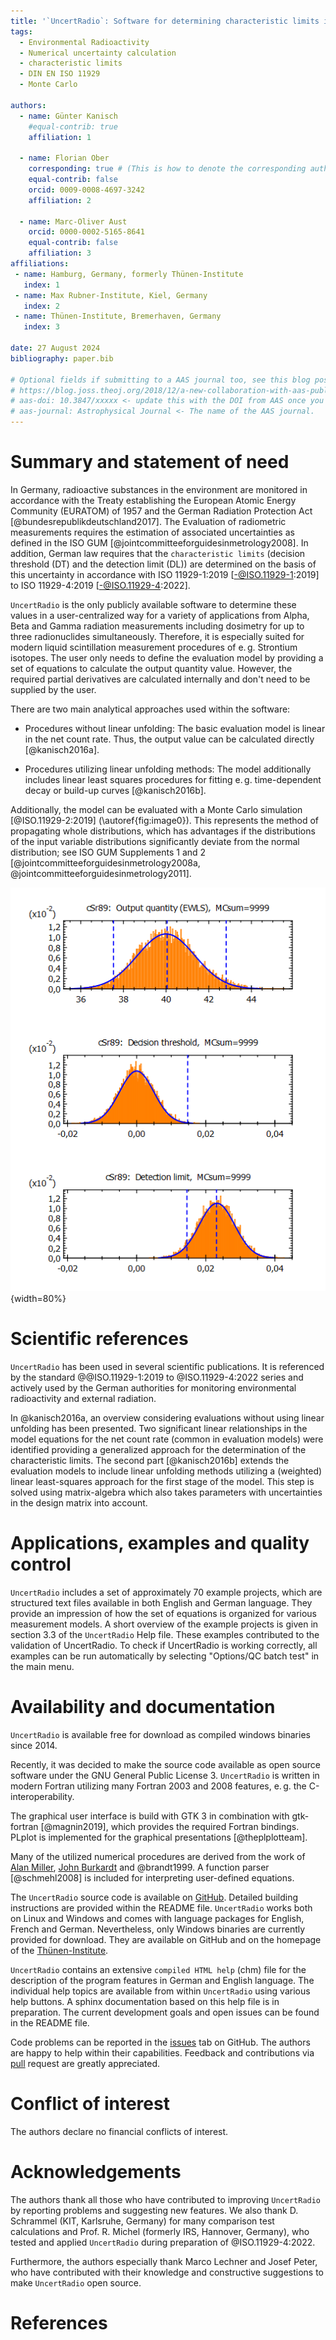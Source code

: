 ```yaml
---
title: '`UncertRadio`: Software for determining characteristic limits in accordance to DIN EN ISO 11929 for radioactivity measurements'
tags:
  - Environmental Radioactivity
  - Numerical uncertainty calculation
  - characteristic limits
  - DIN EN ISO 11929
  - Monte Carlo

authors:
  - name: Günter Kanisch
    #equal-contrib: true
    affiliation: 1

  - name: Florian Ober
    corresponding: true # (This is how to denote the corresponding author)
    equal-contrib: false
    orcid: 0009-0008-4697-3242
    affiliation: 2

  - name: Marc-Oliver Aust
    orcid: 0000-0002-5165-8641
    equal-contrib: false
    affiliation: 3
affiliations:
 - name: Hamburg, Germany, formerly Thünen-Institute
   index: 1
 - name: Max Rubner-Institute, Kiel, Germany
   index: 2
 - name: Thünen-Institute, Bremerhaven, Germany
   index: 3

date: 27 August 2024
bibliography: paper.bib

# Optional fields if submitting to a AAS journal too, see this blog post:
# https://blog.joss.theoj.org/2018/12/a-new-collaboration-with-aas-publishing
# aas-doi: 10.3847/xxxxx <- update this with the DOI from AAS once you know it.
# aas-journal: Astrophysical Journal <- The name of the AAS journal.
---
```


<!-- # Statement of need

`UncertRadio` is an

`UncertRadio` was designt -->

# Summary and statement of need

In Germany, radioactive substances in the environment are monitored in accordance with the
Treaty establishing the European Atomic Energy Community (EURATOM) of 1957 and the
German Radiation Protection Act [@bundesrepublikdeutschland2017]. The Evaluation of radiometric measurements requires the
estimation of associated uncertainties as defined in the ISO$~$GUM$~$[@jointcommitteeforguidesinmetrology2008].
In addition, German law requires that the `characteristic limits` (decision threshold (DT) and the detection limit (DL))
are determined on the basis of this uncertainty in accordance with ISO 11929-1:2019 [-@ISO.11929-1:2019] to ISO 11929-4:2019 [-@ISO.11929-4:2022].

`UncertRadio` is the only publicly available software to
determine these values in a user-centralized way for a variety of applications
from Alpha, Beta and Gamma radiation measurements including dosimetry for up to three radionuclides simultaneously. Therefore, it is especially suited for modern liquid scintillation measurement procedures
of e.$\,$g. Strontium isotopes. The user only needs to define the evaluation model by providing a set of equations to calculate the output quantity value.
However, the required partial derivatives are calculated internally and don't need to
be supplied by the user.

There are two main analytical approaches used within the software:

- Procedures without linear unfolding: The basic evaluation model is linear in the net count rate.
  Thus, the output value can be calculated directly [@kanisch2016a].

- Procedures utilizing linear unfolding methods: The model additionally includes linear least squares procedures
  for fitting e.$\,$g. time-dependent decay or build-up curves [@kanisch2016b].

Additionally, the model can be evaluated with a Monte Carlo simulation [@ISO.11929-2:2019]
(\autoref{fig:image0}). This represents the method of propagating whole distributions, which has
advantages if the distributions of the input variable distributions significantly
deviate from the normal distribution; see ISO GUM Supplements 1
and 2 [@jointcommitteeforguidesinmetrology2008a, @jointcommitteeforguidesinmetrology2011].

![Example of results obtained with the Monte Carlo simulation [@ISO.11929-2:2019]. The results (output quantity, decision threshold and detection limit) calculated following @ISO.11929-2:2019 are also included. \label{fig:image0}](UR2MC_EN.png){width=80%}

# Scientific references
`UncertRadio` has been used in several scientific publications. It is referenced by the standard
@@ISO.11929-1:2019 to @ISO.11929-4:2022 series and actively used by the German authorities for monitoring
environmental radioactivity and external radiation.

In @kanisch2016a, an overview considering evaluations without using linear unfolding has been presented.
Two significant linear relationships in the model equations for the net count rate
(common in evaluation models) were identified providing a generalized approach for the determination
of the characteristic limits.
The second part [@kanisch2016b] extends the evaluation models to include
linear unfolding methods utilizing a (weighted) linear least-squares approach for
the first stage of the model. This step is solved using matrix-algebra which also takes parameters with uncertainties in the design matrix into account.

# Applications, examples and quality control
`UncertRadio` includes a set of approximately 70 example projects, which are
structured text files available in both English and German language.
They provide an impression of how the set of equations is organized for
various measurement models. A short overview of the example projects is
given in section 3.3 of the `UncertRadio` Help file. These examples contributed to the
validation of UncertRadio.
To check if UncertRadio is working correctly,
all examples can be run automatically by selecting "Options/QC batch test" in
the main menu.

# Availability and documentation

`UncertRadio` is available free for download as compiled windows binaries since 2014.

Recently, it was decided to make the source code
available as open source software under the GNU General Public License 3.
`UncertRadio` is written in modern Fortran utilizing many Fortran 2003 and 2008
features, e.$\,$g. the C-interoperability.

The graphical user interface is build with GTK 3 in combination with gtk-fortran [@magnin2019], which provides the required Fortran bindings. PLplot is implemented for the graphical presentations [@theplplotteam].

Many of the utilized numerical procedures are derived from the work of
[Alan Miller](https://wp.csiro.au/alanmiller/;https://jblevins.org/mirror/amiller/),
[John Burkardt](https://people.sc.fsu.edu/~jburkardt/) and @brandt1999.
A function parser [@schmehl2008] is included for interpreting user-defined equations.

The `UncertRadio` source code is available on [GitHub](https://github.com/OpenBfS/UncertRadio).
Detailed building instructions are provided within the README file.
`UncertRadio` works both on Linux and Windows and comes with language packages
for English, French and German. Nevertheless, only Windows
binaries are currently provided for download. They are available on GitHub and
on the homepage of the
[Thünen-Institute](https://www.thuenen.de/en/institutes/fisheries-ecology/fields-of-activity/marine-environment/coordination-centre-of-radioactivity/uncertradio).

`UncertRadio` contains an extensive `compiled HTML help` (chm) file for the description of the program
features in German and English language. The individual help topics
are available from within `UncertRadio` using various help buttons.
A sphinx documentation based on this help file is in preparation. The current development goals
and open issues can be found in the README file.

Code problems can be reported in the [issues](https://github.com/OpenBfS/UncertRadio/issues) tab on GitHub.
The authors are happy to help within their capabilities.
Feedback and contributions via [pull](https://github.com/OpenBfS/UncertRadio/pulls) request are greatly
appreciated.

# Conflict of interest
The authors declare no financial conflicts of interest.

# Acknowledgements
The authors thank all those who have contributed to improving `UncertRadio` by
reporting problems and suggesting new features.
We also thank D. Schrammel (KIT, Karlsruhe, Germany) for many
comparison test calculations and Prof. R. Michel (formerly IRS, Hannover, Germany),
who tested and applied `UncertRadio` during preparation of @ISO.11929-4:2022.

Furthermore, the authors especially thank Marco Lechner and Josef Peter, who have contributed
with their knowledge and constructive suggestions to make `UncertRadio` open source.

# References


<!-- # Mathematics

Single dollars ($) are required for inline mathematics e.g. $f(x) = e^{\pi/x}$

Double dollars make self-standing equations:

$$\Theta(x) = \left\{\begin{array}{l}
0\textrm{if} x < 0\cr
1\textrm{else}
\end{array}\right.$$

You can also use plain \LaTeX for equations
\begin{equation}\label{eq:fourier}
\hat f(\omega) = \int_{-\infty}^{\infty} f(x) e^{i\omega x} dx
\end{equation}
and refer to \autoref{eq:fourier} from text. -->

<!-- # Citations

Citations to entries in paper.bib should be in
[rMarkdown](http://rmarkdown.rstudio.com/authoring_bibliographies_and_citations.html)
format.

If you want to cite a software repository URL (e.g. something on GitHub without a preferred
citation) then you can do it with the example BibTeX entry below for @fidgit.

For a quick reference, the following citation commands can be used:
- `@kanisch2016`  ->  "Author et al. (2001)"
- `[@kanisch2016]` -> "(Author et al., 2001)"
- `[@kanisch2016; @kanisch2017]` -> "(Author1 et al., 2001; Author2 et al., 2002)" -->

<!-- # Figures

Figures can be included like this:
![Caption for example figure.\label{fig:example}](figure.png)
and referenced from text using \autoref{fig:example}.

Figure sizes can be customized by adding an optional second parameter:
![Caption for example figure.](figure.png){ width=20% } -->




<!-- It has been demonstrated earlier  how a generalized evaluation of a large
variety of environmental radioactivity measurements with and without using linear unfolding,
can be performed with a single program, `UncertRadio`. It is able to evaluate a set of
equations describing the measurement evaluation model, provided by the user during runtime,
through a function parser called fparser [@schmehl2008].


Furthermore, the evaluation within `UncertRadio` is extended to include @DIN11929-1:2021 decision
thresholds and detection limits. Alternative to numerical uncertainty propagation,
the "propagation of distributions" of input variables with Monte Carlo (MC) simulation in
accordance to @DIN11929-2:2021 is included.

\sout{The classical way of uncertainty
calculation often consisted in breaking up the formula for the output quantity into a general
product of few smaller parts (e.$\,$g. factors), first apply the uncertainty propagation to these
parts and combine then their uncertainties to the output quantity uncertainty. This way of handling
may easily lead to non-recognized or over-looked covariances between the smaller parts by such
input quantities occurring in more than one of the smaller parts.}

Measurement procedures dealing with more than one output quantity generally would suggest
applying linear unfolding methods, i.$\,$e, linear weighted least-squares [@DIN11929-3:2021]. The
important methods of determining strontium radionuclide activities of Sr-90 and Sr-89 in environmental
samples are one of such examples. It may be characterized by the evaluation scheme "two equations
with two unknowns". -->

<!-- i.   The sum a detection dependent background count rate $R_0$ and, if applicable, an interference
     count rate $R_{(\text{BI})}$ is subtracted. So, there is a linear dependency between $R_n$ and a
     gross counting rate $R_g$;
ii.	 The dependency between the output quantity $y$ (activity concentration) and $R_n$ is also
     linear, $y=F_C + F_L \cdot R_n$;
iii. The uncertainty of the gross counting rate $R_g$ can be expressed by a simple formula, in
     most cases simply as $u(R_g)=\sqrt{R_g /t_m}$ with a counting duration $t_m$.
     The gross count rate is the only one containing the contribution by the radionuclide
     activity which is to be measured.

$F_C$ usually is zero, but it may become negative in few special cases. The proportionality
factor $F_L$ represents a procedure-dependent calibration factor, i.$\,$e., the quantity $w$ used in
@DIN11929-1:2021. The symbols associated with the net counting rate and the gross count
rate need to be identified by the user in a program dialog.

\sout{Deriving values of decision threshold or detection limit requires finding other
values $\tilde R_n$ from given, or modified, values $\tilde y$ of the output quantity,
where \~ denotes such
modified values. The decision threshold, denoted by $y^*$, as an example, requires finding
the uncertainty $u(\tilde y=0)$ for the modified output quantity value $\tilde y=0$. The
above-mentioned linear relations allow to find the associated $\tilde R_g$ for which the
uncertainty value is $u(\tilde R_g)=\sqrt{\tilde R_g/t_m}$.
Re-starting the uncertainty calculation now from the
pair $\tilde R_g$ and $u(\tilde R_g)$ leads to the uncertainty $u(\tilde y=0)$ and
thereby to the decision threshold $y^* = k_{1-\alpha} \cdot u(\tilde y=0)$.
The detection limit, denoted by $y^\#$, is obtained by iteration from
the implicit relation $y^\# =y^* +k_{1-\beta} \cdot u(y^\#)$.}

In the publication Part II [@kanisch2016b] the extension of the method to such evaluation
models is described which require a weighted linear least-squares method (WLS) for a part
of the evaluation model. Now, there is a series of time-dependent measured net count rates
from the sample preparation available, which in most cases form a decay curve or a build-up
curve. Theoretical functions of such curves are defined from the Bateman equations for
radioactive decay of single radionuclides or of decay-chains of two radionuclides, like e.g.
the parent-daughter pair Sr-90, Y-90, encountered in the radiochemistry of Strontium isotopes.
In the present version of `UncertRadio`, up to three radionuclides are allowed for contributing
to the decay curve. A weighted least-squares fit of the function to the decay-curve is applied. -->

<!-- The example project files coming with `UncertRadio` also contains the example of the IAEA AQ27
report but designt for using linear unfolding (file Sr89-Sr90_IAEA_AQ-27_2013_V2_EN.txp).
The associated `UncertRadio` results agree with those stated in the report.

Two other example files for a combined Sr-90 and Sr-89 determination, J-ALUFT-Sr89-Sr-90_V2_EN.txp
and J-ALUFT_Sr-89_Sr-90_Linf_EN.txp, demonstrate the complete agreement of the two versions, where
the second file uses linear unfolding.

These two comparisons demonstrate the agreement of the two versions. We suggest that generally the
linear unfolding method will be the more effective method.

For the context of measuring Tritium activities in air samples, it is demonstrated with two example
projects how the full evaluation of two output quantities, organic and water-soluble Tritium, is
set up for linear unfolding. The method of measurement is described by Duda et al. (2018).
The two example project files are Tritium_4Bubbler_used_1-3_EN.txp and Tritium_4Bubbler_used_2-3_EN.txp.

A special case arises if results of several individual measurements are to be combined into one
output quantity by applying a weighted mean. One example is given by a gamma-ray spectrometry
application, where a single radionuclide emits $n > 1$ gamma rays with different energies. For each
gamma-ray an individual activity value is obtained. It is desired to build a single weighted mean
from the $n$ individual activity values. The open question then often is, how to calculate the
associated decision threshold and detection limit. In `UncertRadio`, the method of linear unfolding
solves all this. Two examples project files (Several-peaks-nuclide-activity-V3_EN.txp and La140_REMSPEC-4Lines-V3_EN.txp)
were prepared which demonstrate how the evaluation equations are set up correspondingly.

The publication IAEA-AQ27 may serve as a literature example, which is often
referred to by other publications, like that of Holmgren Rondal and Ramebäck (2018). However, they
prefer to solve the "two equations" sequentially by building subtractions. This may lead to more
complicated uncertainty propagation formulae. A reason for avoiding the linear unfolding method might
generally be the application of matrix algebra for calculating the output quantity and its uncertainty.
When using `UncertRadio` for this type of application the matrix algebra is hidden to the user.

Another Report on radiostrontium determination methods (EPA, 2011) demonstrates, especially in its
Appendices A and B, the very significant and error-prone effort for setting up manually the various
formulae required for programming the uncertainty propagation. And these calculations did not yet
include those of detection limits. When using `UncertRadio` instead, the user would only the supply
the rather simple equations for activity calculations, the remaining effort, uncertainty propagation
and detection limit calculations, is taken by the program.

A procedures Manual for monitoring of radioactive substances in the environment
and of external radiation is [available online](https://www.bmuv.de/en/themen/strahlenschutz/ionisierende-strahlung/ueberwachung-der-radioaktivitaet-in-der-umwelt/procedures-manuals).
Within the individual procedures of the Manual, the necessary example calculations are carried out with
`UncertRadio`. In suitable applications, Excel files with embedded VBA code are also presented
and the results are compared with `UncertRadio`.
In addition, a collection of `UncertRadio` example project files, prepared
by Federal coordinating offices is [available](https://www.bmuv.de/en/themen/strahlenschutz/ionisierende-strahlung/ueberwachung-der-radioaktivitaet-in-der-umwelt/procedures-manuals/files). -->
